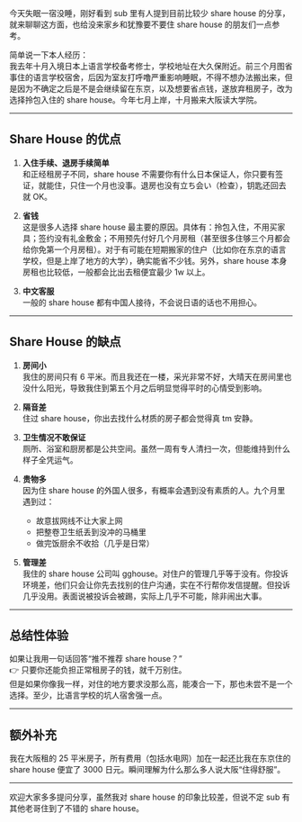 

今天失眠一宿没睡，刚好看到 sub 里有人提到目前比较少 share house 的分享，就来聊聊这方面，也给没来家乡和犹豫要不要住 share house 的朋友们一点参考。

简单说一下本人经历：  
我去年十月入境日本上语言学校备考修士，学校地址在大久保附近。前三个月图省事住的语言学校宿舍，后因为室友打呼噜严重影响睡眠，不得不想办法搬出来，但是因为不确定之后是不是会继续留在东京，以及想要省点钱，遂放弃租房子，改为选择拎包入住的 share house。今年七月上岸，十月搬来大阪读大学院。

---

## Share House 的优点

1. **入住手续、退房手续简单**  
   和正经租房子不同，share house 不需要你有什么日本保证人，你只要有签证，就能住，只住一个月也没事。退房也没有立ち会い（检查），钥匙还回去就 OK。

2. **省钱**  
   这是很多人选择 share house 最主要的原因。具体有：拎包入住，不用买家具；签约没有礼金敷金；不用预先付好几个月房租（甚至很多住够三个月都会给你免第一个月房租）。对于有可能在短期搬家的住户（比如你在东京的语言学校，但是上岸了地方的大学），确实能省不少钱。另外，share house 本身房租也比较低，一般都会比出去租便宜最少 1w 以上。

3. **中文客服**  
   一般的 share house 都有中国人接待，不会说日语的话也不用担心。

---

## Share House 的缺点

1. **房间小**  
   我住的房间只有 6 平米。而且我还在一楼，采光非常不好，大晴天在房间里也没什么阳光，导致我住到第五个月之后明显觉得平时的心情受到影响。

2. **隔音差**  
   住过 share house，你出去找什么材质的房子都会觉得真 tm 安静。

3. **卫生情况不敢保证**  
   厕所、浴室和厨房都是公共空间。虽然一周有专人清扫一次，但能维持到什么样子全凭运气。

4. **贵物多**  
   因为住 share house 的外国人很多，有概率会遇到没有素质的人。九个月里遇到过：  
   - 故意拔网线不让大家上网  
   - 把整卷卫生纸丢到没冲的马桶里  
   - 做完饭厨余不收拾（几乎是日常）

5. **管理差**  
   我住的 share house 公司叫 gghouse。对住户的管理几乎等于没有。你投诉环境差，他们只会让你先去找别的住户沟通，实在不行帮你发信提醒。但投诉几乎没用。表面说被投诉会被踢，实际上几乎不可能，除非闹出大事。

---

## 总结性体验

如果让我用一句话回答“推不推荐 share house？”  
👉 只要你还能负担正常租房子的钱，就千万别住。  
但是如果你像我一样，对住的地方要求没那么高，能凑合一下，那也未尝不是一个选择。至少，比语言学校的坑人宿舍强一点。

---

## 额外补充

我在大阪租的 25 平米房子，所有费用（包括水电网）加在一起还比我在东京住的 share house 便宜了 3000 日元。瞬间理解为什么那么多人说大阪“住得舒服”。

---

欢迎大家多多提问分享，虽然我对 share house 的印象比较差，但说不定 sub 有其他老哥住到了不错的 share house。

